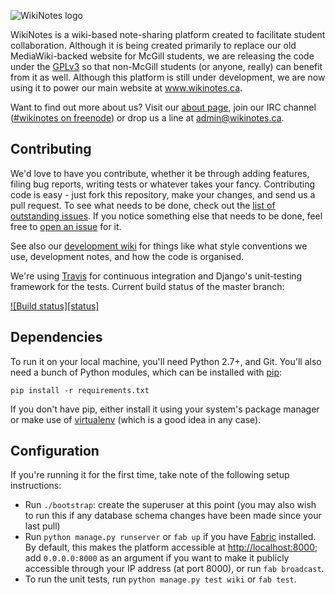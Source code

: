 ![WikiNotes logo](http://www.wikinotes.ca/static/img/wikinotes.png)

WikiNotes is a wiki-based note-sharing platform created to facilitate student
collaboration. Although it is being created primarily to replace our old
MediaWiki-backed website for McGill students, we are releasing the code under
the [GPLv3][gpl] so that non-McGill students (or anyone, really) can benefit
from it as well. Although this platform is still under development, we are now
using it to power our main website at www.wikinotes.ca.

Want to find out more about us? Visit our [about page][about], join our IRC
channel ([#wikinotes on freenode][irc]) or drop us a line at
<admin@wikinotes.ca>.

Contributing
------------

We'd love to have you contribute, whether it be through adding features, filing
bug reports, writing tests or whatever takes your fancy. Contributing code is
easy - just fork this repository, make your changes, and send us a pull request.
To see what needs to be done, check out the [list of outstanding
issues][issues]. If you notice something else that needs to be done, feel free
to [open an issue][open] for it.

See also our [development wiki][wiki] for things like what style conventions we
use, development notes, and how the code is organised.

We're using [Travis][travis] for continuous integration and Django's
unit-testing framework for the tests. Current build status of the master branch:

[![Build status][status]][ci]

Dependencies
------------

To run it on your local machine, you'll need Python 2.7+, and Git. You'll also
need a bunch of Python modules, which can be installed with [pip]:

```console
pip install -r requirements.txt
```

If you don't have pip, either install it using your system's package manager or
make use of [virtualenv] (which is a good idea in any case).

Configuration
-------------

If you're running it for the first time, take note of the following setup
instructions:

* Run `./bootstrap`: create the superuser at this point (you may also wish to run
  this if any database schema changes have been made since your last pull)
* Run `python manage.py runserver` or `fab up` if you have [Fabric][fabric]
  installed. By default, this makes the platform accessible
  at <http://localhost:8000>; add `0.0.0.0:8000` as an argument if you
  want to make it publicly accessible through your IP address (at port 8000), or
  run `fab broadcast`.
* To run the unit tests, run `python manage.py test wiki` or `fab test`.

[gpl]: http://opensource.org/licenses/GPL-3.0
[about]: http://www.wikinotes.ca/about
[irc]: http://webchat.freenode.net/?channels=wikinotes
[issues]: https://github.com/dellsystem/wikinotes/issues
[open]: https://github.com/dellsystem/wikinotes/issues/new
[wiki]: https://github.com/dellsystem/wikinotes/wiki
[travis]: http://travis-ci.org
[ci_status]: https://secure.travis-ci.org/dellsystem/wikinotes.png?branch=master
[ci]: http://travis-ci.org/dellsystem/wikinotes
[pip]: http://www.pip-installer.org/en/latest/index.html
[virtualenv]: http://www.virtualenv.org/en/latest/index.html
[fabric]: http://fabfile.org
